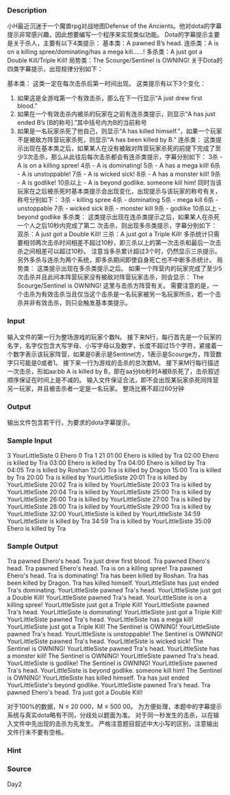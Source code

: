 
### Description
小H最近沉迷于一个魔兽rpg对战地图Defense of the Ancients。他对dota的字幕提示非常感兴趣，因此想要编写一个程序来实现类似功能。
Dota的字幕提示主要是关于杀人，主要有以下4类提示：
基本类：A pawned B’s head.
连杀类：A is on a killing spree/dominating/has a mega kill……!
多杀类：A just got a Double Kill/Triple Kill!
局势类：The Scourge/Sentinel is OWNING!
关于Dota的四类字幕提示，出现规律分别如下：

基本类：
这类一定在每次击杀后第一时间出现。
	这类提示有以下3个变化：
1.	如果这是全游戏第一个有效击杀，那么在下一行显示“A just drew first blood.”
2.	如果在一个有效击杀内被杀的玩家在之前有连杀类提示，则显示“A has just ended B’s [B的称号].”其中括号内为B的当前称号
3.	如果是一名玩家杀死了他自己，则显示“A has killed himself.”，如果一个玩家不是被敌方阵营玩家杀死，则显示“A has been killed by B.”
连杀类：
这类提示出现在基本类之后，如果某人在没有被敌对阵营玩家杀死的前提下完成了至少3次击杀，那么从此往后每次击杀都会有连杀类提示，字幕分别如下：
3杀 - A is on a killing spree!
4杀 - A is dominating!
5杀 - A has a mega kill!
6杀 - A is unstoppable!
7杀 - A is wicked sick!
8杀 - A has a monster kill!
9杀 - A is godlike!
10杀以上 - A is beyond godlike. someone kill him!
同时当该玩家在之后被杀死时基本类提示会出现变化，出现提示与该玩家的称号有关，称号分别如下：
3杀 - killing spree
4杀 - dominating
5杀 - mega kill
6杀 - unstoppable
7杀 - wicked sick
8杀 - monster kill
9杀 - godlike
10杀以上 - beyond godlike
多杀类：
这类提示出现在连杀类提示之后，如果某人在杀死一个人之后10秒内完成了第二	次击杀，则出现多杀类提示，字幕分别如下：
	双杀：A just got a Double Kill!
	三杀：A just got a Triple Kill!
多杀统计只需要相邻两次击杀时间相差不超过10秒，即三杀以上的第一次击杀和最后一次击杀之间相差可以超过10秒。
	注意当多杀累计超过3个时，仍然显示三杀提示。
	另外多杀与连杀为两个系统，即多杀期间即使自身死亡也不中断多杀统计。
局势类：
	这类提示出现在多杀类提示之后。
	如果一个阵营内的玩家完成了至少5次击杀并且此间本阵营玩家没有被敌对阵营玩家击杀，则会显示：
	The Scourge/Sentinel is OWNING!
	这里与击杀方阵营有关。
需要注意的是，一个击杀为有效击杀当且仅当这个击杀是一名玩家被另一名玩家所杀，若一个击杀并非有效击杀，则只会触发基本类提示。


### Input
输入文件的第一行为整场游戏的玩家个数N。
接下来N行，每行首先是一个玩家的名字，名字仅包含大写字母、小写字母以及数字，长度不超过15个字符，紧接着一个数字表示该玩家阵营，如果是0表示是Sentinel方，1表示是Scourge方，阵营数字只可能是0或者1。
接下来一行为游戏的击杀的总次数M。
接下来M行每行描述一次击杀，形如aa:bb A is killed by B，即在aa分bb秒时A被B杀死了，击杀叙述顺序保证在时间上是不减的。
输入文件保证合法，即不会出现某玩家杀死同阵营另一玩家，并且被击杀者一定是一名玩家。
整场比赛不超过60分钟

### Output
输出文件包含若干行，为要求的dota字幕提示。

### Sample Input
3
YourLittleSiste 0
Ehero 0
Tra 1
21
01:00 Ehero is killed by Tra
02:00 Ehero is killed by Tra
03:00 Ehero is killed by Tra
04:00 Ehero is killed by Tra
04:05 Tra is killed by Roshan
12:00 Tra is killed by Dragon
15:00 Tra is killed by Tra
20:00 Tra is killed by YourLittleSiste
20:01 Tra is killed by YourLittleSiste
20:02 Tra is killed by YourLittleSiste
20:03 Tra is killed by YourLittleSiste
20:04 Tra is killed by YourLittleSiste
25:00 Tra is killed by YourLittleSiste
26:00 Tra is killed by YourLittleSiste
27:00 Tra is killed by YourLittleSiste
28:00 Tra is killed by YourLittleSiste
29:00 Tra is killed by YourLittleSiste
32:00 YourLittleSiste is killed by YourLittleSiste
34:59 YourLittleSiste is killed by Tra
34:59 Tra is killed by YourLittleSiste
35:09 Ehero is killed by Tra



### Sample Output
Tra pawned Ehero's head.
Tra just drew first blood.
Tra pawned Ehero's head.
Tra pawned Ehero's head.
Tra is on a killing spree!
Tra pawned Ehero's head.
Tra is dominating!
Tra has been killed by Roshan.
Tra has been killed by Dragon.
Tra has killed himself.
YourLittleSiste has just ended Tra's dominating.
YourLittleSiste pawned Tra's head.
YourLittleSiste just got a Double Kill!
YourLittleSiste pawned Tra's head.
YourLittleSiste is on a killing spree!
YourLittleSiste just got a Triple Kill!
YourLittleSiste pawned Tra's head.
YourLittleSiste is dominating!
YourLittleSiste just got a Triple Kill!
YourLittleSiste pawned Tra's head.
YourLittleSiste has a mega kill!
YourLittleSiste just got a Triple Kill!
The Sentinel is OWNING!
YourLittleSiste pawned Tra's head.
YourLittleSiste is unstoppable!
The Sentinel is OWNING!
YourLittleSiste pawned Tra's head.
YourLittleSiste is wicked sick!
The Sentinel is OWNING!
YourLittleSiste pawned Tra's head.
YourLittleSiste has a monster kill!
The Sentinel is OWNING!
YourLittleSiste pawned Tra's head.
YourLittleSiste is godlike!
The Sentinel is OWNING!
YourLittleSiste pawned Tra's head.
YourLittleSiste is beyond godlike. someone kill him!
The Sentinel is OWNING!
YourLittleSiste has killed himself.
Tra has just ended YourLittleSiste's beyond godlike.
YourLittleSiste pawned Tra's head.
Tra pawned Ehero's head.
Tra just got a Double Kill!

对于100%的数据，N ≤ 20 000，M ≤ 500 00。
   为方便处理，本题中的字幕提示系统与真实dota略有不同，分歧处以题面为准。
   对于同一秒发生的击杀，以在输入文件中先出现的击杀为先发生。
   严格注意题目叙述中大小写的区别，注意输出文件行末不要有空格。

### Hint

### Source
Day2